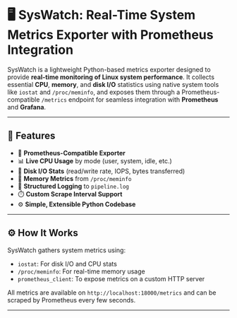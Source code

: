 # 🖥️ SysWatch: Real-Time System Metrics Exporter with Prometheus Integration

SysWatch is a lightweight Python-based metrics exporter designed to provide **real-time monitoring of Linux system performance**. It collects essential **CPU**, **memory**, and **disk I/O** statistics using native system tools like `iostat` and `/proc/meminfo`, and exposes them through a Prometheus-compatible `/metrics` endpoint for seamless integration with **Prometheus** and **Grafana**.

---

## 🚀 Features

- 📡 **Prometheus-Compatible Exporter**
- 📊 **Live CPU Usage** by mode (user, system, idle, etc.)
- 💾 **Disk I/O Stats** (read/write rate, IOPS, bytes transferred)
- 🧠 **Memory Metrics** from `/proc/meminfo`
- 📝 **Structured Logging** to `pipeline.log`
- ⏱️ **Custom Scrape Interval Support**
- ⚙️ **Simple, Extensible Python Codebase**

---

## ⚙️ How It Works

SysWatch gathers system metrics using:

- `iostat`: For disk I/O and CPU stats
- `/proc/meminfo`: For real-time memory usage
- `prometheus_client`: To expose metrics on a custom HTTP server

All metrics are available on `http://localhost:18000/metrics` and can be scraped by Prometheus every few seconds.

---
